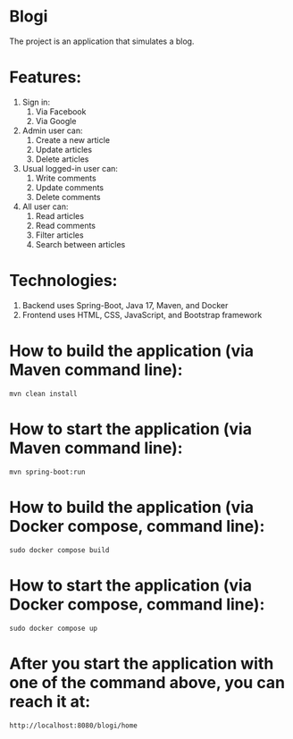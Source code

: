 # Blogi

The project is an application that simulates a blog. 

# Features: 
1. Sign in:
   1. Via Facebook
   2. Via Google
2. Admin user can: 
   1. Create a new article 
   2. Update articles
   3. Delete articles
3. Usual logged-in user can: 
   1. Write comments 
   2. Update comments 
   3. Delete comments 
4. All user can: 
   1. Read articles 
   2. Read comments
   3. Filter articles
   4. Search between articles

# Technologies: 
1. Backend uses Spring-Boot, Java 17, Maven, and Docker
2. Frontend uses HTML, CSS, JavaScript, and Bootstrap framework

# How to build the application (via Maven command line):
``mvn clean install`` 

# How to start the application (via Maven command line):
``mvn spring-boot:run``

# How to build the application (via Docker compose, command line):
``sudo docker compose build``

# How to start the application (via Docker compose, command line):
``sudo docker compose up``

# After you start the application with one of the command above, you can reach it at:
``http://localhost:8080/blogi/home``
